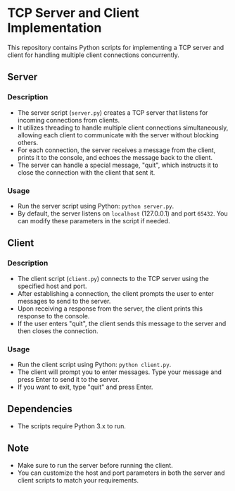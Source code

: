 # TCP Server and Client Implementation

This repository contains Python scripts for implementing a TCP server and client for handling multiple client connections concurrently.

## Server

### Description
- The server script (`server.py`) creates a TCP server that listens for incoming connections from clients.
- It utilizes threading to handle multiple client connections simultaneously, allowing each client to communicate with the server without blocking others.
- For each connection, the server receives a message from the client, prints it to the console, and echoes the message back to the client.
- The server can handle a special message, "quit", which instructs it to close the connection with the client that sent it.

### Usage
- Run the server script using Python: `python server.py`.
- By default, the server listens on `localhost` (127.0.0.1) and port `65432`. You can modify these parameters in the script if needed.

## Client

### Description
- The client script (`client.py`) connects to the TCP server using the specified host and port.
- After establishing a connection, the client prompts the user to enter messages to send to the server.
- Upon receiving a response from the server, the client prints this response to the console.
- If the user enters "quit", the client sends this message to the server and then closes the connection.

### Usage
- Run the client script using Python: `python client.py`.
- The client will prompt you to enter messages. Type your message and press Enter to send it to the server.
- If you want to exit, type "quit" and press Enter.

## Dependencies
- The scripts require Python 3.x to run.

## Note
- Make sure to run the server before running the client.
- You can customize the host and port parameters in both the server and client scripts to match your requirements.

